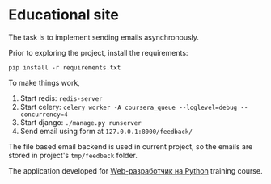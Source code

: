 # Educational site

The task is to implement sending emails asynchronously.

Prior to exploring the project, install the requirements:

    pip install -r requirements.txt
    
To make things work, 

1. Start redis: `redis-server`
2. Start celery: `celery worker -A coursera_queue --loglevel=debug --concurrency=4`
3. Start django: `./manage.py runserver`
4. Send email using form at `127.0.0.1:8000/feedback/`

The file based email backend is used in current project,
so the emails are stored in project's `tmp/feedback` folder.
    
The application developed for [Web-разработчик на Python](https://otus.ru/lessons/webpython/) training course.